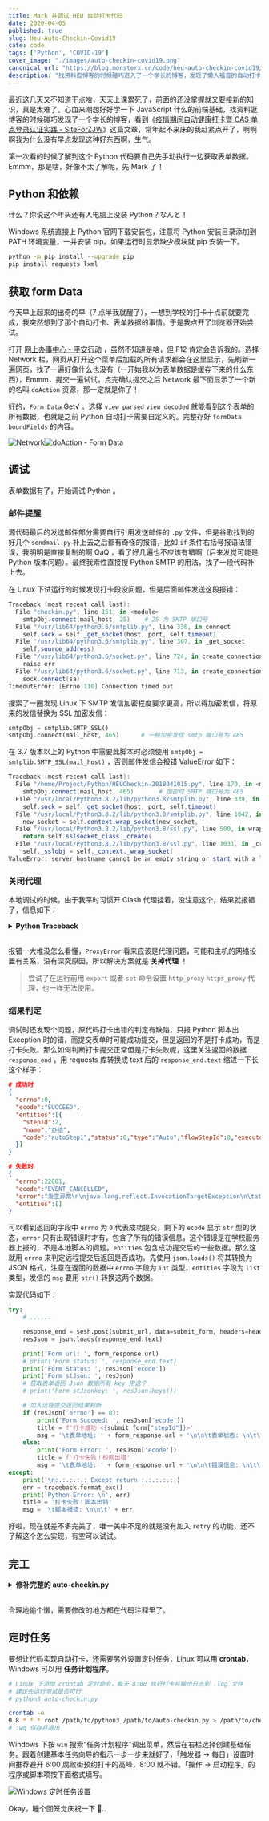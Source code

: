 ```yaml
---
title: Mark 并调试 HEU 自动打卡代码
date: 2020-04-05
published: true
slug: Heu-Auto-Checkin-Covid19
cate: code
tags: ['Python', 'COVID-19']
cover_image: "./images/auto-checkin-covid19.png"
canonical_url: "https://blog.monsterx.cn/code/heu-auto-checkin-covid19/"
description: "找资料逛博客的时候碰巧进入了一个学长的博客，发现了懒人福音的自动打卡 Python 脚本。本文记录 Python 萌新的调试过程（造轮子不行，用轮子一流.."
---
```


最近这几天又不知道干点啥，天天上课累死了，前面的还没掌握就又要接新的知识，真是太难了。心血来潮想好好学一下 JavaScript 什么的前端基础，找资料逛博客的时候碰巧发现了一个学长的博客，看到《[疫情期间自动健康打卡暨 CAS 单点登录认证实践 - SiteForZJW](https://zjw1.top/2020/03/10/auto_checkin_during_covid19_and_cas_sso_learning/)》这篇文章，常年起不来床的我赶紧点开了，啊啊啊我为什么没有早点发现这种好东西啊，生气。

第一次看的时候了解到这个 Python 代码要自己先手动执行一边获取表单数据。Emmm，那是啥，好像不太了解呢，先 Mark 了！

## Python 和依赖

什么？你说这个年头还有人电脑上没装 Python？なんと！

Windows 系统直接上 Python 官网下载安装包，注意将 Python 安装目录添加到 PATH 环境变量，一并安装 pip。如果运行时显示缺少模块就 pip 安装一下。

```bash
python -m pip install --upgrade pip
pip install requests lxml
```

## 获取 form Data

今天早上起来的出奇的早（7 点半我就醒了），一想到学校的打卡十点前就要完成，我突然想到了那个自动打卡、表单数据的事情。于是我点开了浏览器开始尝试。

打开 [网上办事中心 - 平安行动](http://one.hrbeu.edu.cn/infoplus/form/JKXXSB/start) ，虽然不知道是啥，但 F12 肯定会告诉我的。选择 Network 栏，网页从打开这个菜单后加载的所有请求都会在这里显示，先刷新一遍网页，找了一遍好像什么也没有（一开始我以为表单数据是缓存下来的什么东西），Emmm，提交一遍试试，点完确认提交之后 Network 最下面显示了一个新的名叫 `doAction` 资源，那一定就是你了！

好的，`Form Data` Get√ 。选择 `view parsed` `view decoded` 就能看到这个表单的所有数据，也就是之前 Python 自动打卡需要自定义的。完整存好 `formData` `boundFields` 的内容。

![Network](./images/post/heu-checkin1.png)![doAction - Form Data](./images/post/heu-checkin2.png)

## 调试

表单数据有了，开始调试 Python 。

### 邮件提醒

源代码最后的发送邮件部分需要自行引用发送邮件的 `.py` 文件，但是谷歌找到的好几个 `sendmail.py` 补上去之后都有奇怪的报错，比如 `if` 条件右括号报语法错误，我明明是直接复制的啊 QaQ ，看了好几遍也不应该有错啊（后来发觉可能是 Python 版本问题）。最终我索性直接搜 Python SMTP 的用法，找了一段代码补上去。

在 Linux 下试运行的时候发现打卡段没问题，但是后面邮件发送这段报错：

```powershell
Traceback (most recent call last):
  File "checkin.py", line 151, in <module>
    smtpObj.connect(mail_host, 25)    # 25 为 SMTP 端口号
  File "/usr/lib64/python3.6/smtplib.py", line 336, in connect
    self.sock = self._get_socket(host, port, self.timeout)
  File "/usr/lib64/python3.6/smtplib.py", line 307, in _get_socket
    self.source_address)
  File "/usr/lib64/python3.6/socket.py", line 724, in create_connection
    raise err
  File "/usr/lib64/python3.6/socket.py", line 713, in create_connection
    sock.connect(sa)
TimeoutError: [Errno 110] Connection timed out
```

搜索了一圈发现 Linux 下 SMTP 发信加密程度要求更高，所以得加密发信，将原来的发信替换为 SSL 加密发信：

```python
smtpObj = smtplib.SMTP_SSL() 
smtpObj.connect(mail_host, 465)      # 一般加密发信 smtp 端口号为 465
```

在 3.7 版本以上的 Python 中需要此脚本时必须使用 `smtpObj = smtplib.SMTP_SSL(mail_host)` ，否则邮件发信会报错 ValueError 如下：

```powershell
Traceback (most recent call last):
  File "/home/Project/Python/HEUCheckin-2018041015.py", line 170, in <module>
    smtpObj.connect(mail_host, 465)       # 加密时 SMTP 端口号为 465
  File "/usr/local/Python3.8.2/lib/python3.8/smtplib.py", line 339, in connect
    self.sock = self._get_socket(host, port, self.timeout)
  File "/usr/local/Python3.8.2/lib/python3.8/smtplib.py", line 1042, in _get_socket
    new_socket = self.context.wrap_socket(new_socket,
  File "/usr/local/Python3.8.2/lib/python3.8/ssl.py", line 500, in wrap_socket
    return self.sslsocket_class._create(
  File "/usr/local/Python3.8.2/lib/python3.8/ssl.py", line 1031, in _create
    self._sslobj = self._context._wrap_socket(
ValueError: server_hostname cannot be an empty string or start with a leading dot.
```

### 关闭代理

本地调试的时候，由于我平时习惯开 Clash 代理挂着，没注意这个，结果就报错了，信息如下：


<details><summary><strong>Python Traceback</strong></summary><br />


```powershell
Traceback (most recent call last):
  File "D:\Python\Python38-64\lib\site-packages\urllib3\connectionpool.py", line 665, in urlopen
    httplib_response = self._make_request(
  File "D:\Python\Python38-64\lib\site-packages\urllib3\connectionpool.py", line 421, in _make_request
    six.raise_from(e, None)
  File "<string>", line 3, in raise_from
  File "D:\Python\Python38-64\lib\site-packages\urllib3\connectionpool.py", line 416, in _make_request
    httplib_response = conn.getresponse()
  File "D:\Python\Python38-64\lib\http\client.py", line 1322, in getresponse
    response.begin()
  File "D:\Python\Python38-64\lib\http\client.py", line 303, in begin
    version, status, reason = self._read_status()
  File "D:\Python\Python38-64\lib\http\client.py", line 272, in _read_status
    raise RemoteDisconnected("Remote end closed connection without"
http.client.RemoteDisconnected: Remote end closed connection without response

During handling of the above exception, another exception occurred:

Traceback (most recent call last):
  File "D:\Python\Python38-64\lib\site-packages\requests\adapters.py", line 439, in send
    resp = conn.urlopen(
  File "D:\Python\Python38-64\lib\site-packages\urllib3\connectionpool.py", line 719, in urlopen
    retries = retries.increment(
  File "D:\Python\Python38-64\lib\site-packages\urllib3\util\retry.py", line 436, in increment
    raise MaxRetryError(_pool, url, error or ResponseError(cause))
urllib3.exceptions.MaxRetryError: HTTPConnectionPool(host='127.0.0.1', port=7890): Max retries exceeded with url: http://cas.hrbeu.edu.cn/cas/login?service=http%3A%2F%2Fjkgc.hrbeu.edu.cn%2Finfoplus%2Flogin%3FretUrl%3Dhttp%253A%252F%252Fjkgc.hrbeu.edu.cn%252Finfoplus%252Fform%252FJSXNYQSBtest%252Fstart%253Fticket%253DST-3779417-6SDr7iRPSkJxSd3MFyNd-cas01.example.org (Caused by ProxyError('Cannot connect to proxy.', RemoteDisconnected('Remote end closed connection without response')))

During handling of the above exception, another exception occurred:

Traceback (most recent call last):
  File "d:/workshop/PythonProject/CheckIn/checkin.py", line 61, in <module>
    response302 = sesh.post(req.url, data=user_form, headers=headers)
  File "D:\Python\Python38-64\lib\site-packages\requests\sessions.py", line 578, in post
    return self.request('POST', url, data=data, json=json, **kwargs)
  File "D:\Python\Python38-64\lib\site-packages\requests\sessions.py", line 530, in request
    resp = self.send(prep, **send_kwargs)
  File "D:\Python\Python38-64\lib\site-packages\requests\sessions.py", line 665, in send
    history = [resp for resp in gen] if allow_redirects else []
  File "D:\Python\Python38-64\lib\site-packages\requests\sessions.py", line 665, in <listcomp>
    history = [resp for resp in gen] if allow_redirects else []
  File "D:\Python\Python38-64\lib\site-packages\requests\sessions.py", line 237, in resolve_redirects
    resp = self.send(
  File "D:\Python\Python38-64\lib\site-packages\requests\sessions.py", line 643, in send
    r = adapter.send(request, **kwargs)
  File "D:\Python\Python38-64\lib\site-packages\requests\adapters.py", line 510, in send
    raise ProxyError(e, request=request)
requests.exceptions.ProxyError: HTTPConnectionPool(host='127.0.0.1', port=7890): Max retries exceeded with url: http://cas.hrbeu.edu.cn/cas/login?service=http%3A%2F%2Fjkgc.hrbeu.edu.cn%2Finfoplus%2Flogin%3FretUrl%3Dhttp%253A%252F%252Fjkgc.hrbeu.edu.cn%252Finfoplus%252Fform%252FJSXNYQSBtest%252Fstart%253Fticket%253DST-3779417-6SDr7iRPSkJxSd3MFyNd-cas01.example.org (Caused by ProxyError('Cannot connect to proxy.', RemoteDisconnected('Remote end closed connection without response')))
```


</details><br />


报错一大堆没怎么看懂，`ProxyError` 看来应该是代理问题，可能和主机的网络设置有关系，没有深究原因，所以解决方案就是 **关掉代理** ！

> 尝试了在运行前用 `export` 或者 `set` 命令设置 `http_proxy` `https_proxy` 代理，也一样无法使用。

### 结果判定

调试时还发现个问题，原代码打卡出错的判定有缺陷，只报 Python 脚本出 Exception 时的错，而提交表单时可能成功提交，但是返回的不是打卡成功，而是打卡失败。那么如何判断打卡提交正常但是打卡失败呢，这里关注返回的数据 `response_end` ，用 requests 库转换成 text 后的 `response_end.text` 缩进一下长这个样子：

```json
# 成功时
{
  "errno":0,
  "ecode":"SUCCEED",
  "entities":[{
    "stepId":2,
    "name":"办结",
    "code":"autoStep1","status":0,"type":"Auto","flowStepId":0,"executorSelection":0,"timestamp":0,"posts":[],"users":[],"parallel":false,"hasInstantNotification":false,"hasCarbonCopy":false,"entryId":2797847,"entryStatus":0,"entryRelease":false
  }]
}

# 失败时
{
  "errno":22001,
  "ecode":"EVENT_CANCELLED",
  "error":"发生异常\n\njava.lang.reflect.InvocationTargetException\n\tat sun.reflect.GeneratedMethodAccessor457.invoke(Unknown Source)\n\t...\n",
  "entities":[]
}
```

可以看到返回的字段中 `errno` 为 `0` 代表成功提交，剩下的 `ecode` 显示 `str` 型的状态，`error` 只有出现错误时才有，包含了所有的错误信息，这个错误是在学校服务器上报的，不是本地脚本的问题。`entities` 包含成功提交后的一些数据。那么这就用 `errno` 来判定远程提交后返回是否成功。先使用 `json.loads()` 将其转换为 JSON 格式，注意在返回的数据中 `errno` 字段为 `int` 类型，`entities` 字段为 `list` 类型，发信的 `msg` 要用 `str()` 转换这两个数据。

实现代码如下：

```python
try:
    # ......

    response_end = sesh.post(submit_url, data=submit_form, headers=headers)
    resJson = json.loads(response_end.text)

    print('Form url: ', form_response.url)
    # print('Form status: ', response_end.text)
    print('Form Status: ', resJson['ecode'])
    print('Form stJson: ', resJson)
    # 获取表单返回 Json 数据所有 key 用这个
    # print('Form stJsonkey: ', resJson.keys())

    # 加入远程提交返回结果判断
    if (resJson['errno'] == 0):
        print('Form Succeed: ', resJson['ecode'])
        title = f'打卡成功 <{submit_form["stepId"]}>'
        msg = '\t表单地址: ' + form_response.url + '\n\n\t表单状态: \n\t\terrno：' + str(resJson['errno']) + '\n\t\tecode：' + str(resJson['ecode']) + '\n\t\tentities：' + str(resJson['entities']) + '\n\n\n\t完整返回：' + response_end.text
    else:
        print('Form Error: ', resJson['ecode'])
        title = f'打卡失败！校网出错'
        msg = '\t表单地址: ' + form_response.url + '\n\n\t错误信息: \n\t\terrno：' + str(resJson['errno']) + '\n\t\tecode：' + str(resJson['ecode']) + '\n\t\tentities：' + str(resJson['entities']) + '\n\n\n\t完整返回：' + response_end.text
except:
    print('\n:.:.:.:.: Except return :.:.:.:.:')
    err = traceback.format_exc()
    print('Python Error: \n', err)
    title = '打卡失败！脚本出错'
    msg = '\t脚本报错: \n\n\t' + err
```

好啦，现在就差不多完美了，唯一美中不足的就是没有加入 `retry` 的功能，还不了解这个怎么实现，有空可以试试。

## 完工


<details><summary><strong>修补完整的 auto-checkin.py</strong></summary><br />


```python
#!/usr/bin/env python3
# -*- coding: UTF-8 -*-

"""
平安行动自动打卡

Created on 2020-04-13 20:20
@author: ZhangJiawei & Monst.x
"""

import requests
import lxml.html
import re
import json
import random
import time
import smtplib
import traceback

headers = {
    "Accept": "text/html,application/xhtml+xml,application/xml;q=0.9,image/webp,image/apng,*/*;q=0.8,application/signed-exchange;v=b3;q=0.9",
    "Accept-Encoding": "gzip, deflate, br",
    "Accept-Language": "zh-CN",
    "Cache-Control": "max-age=0",
    "Connection": "keep-alive",
    "Content-Type": "application/x-www-form-urlencoded",
    "Cookie": "MESSAGE_TICKET=%7B%22times%22%3A0%7D; ",
    "Host": "cas.hrbeu.edu.cn",
    "Referer": "https://cas.hrbeu.edu.cn/cas/login?service=http%3A%2F%2Fjkgc.hrbeu.edu.cn%2Finfoplus%2Flogin%3FretUrl%3Dhttp%253A%252F%252Fjkgc.hrbeu.edu.cn%252Finfoplus%252Fform%252FJSXNYQSBtest%252Fstart",
    "Upgrade-Insecure-Requests": "1",
    "User-Agent": "Mozilla/5.0 (Windows NT 10.0; Win64; x64) AppleWebKit/537.36 (KHTML, like Gecko) Chrome/70.0.3538.102 Safari/537.36 Edge/18.18362"
}

data = {
    "username":"studentNumber",                # 学号
    "password":"password"                      # 教务处密码
}
def findStr(source, target):
    return source.find(target) != -1
title = ""
msg = ""

try:
    #get
    url_login = 'https://cas.hrbeu.edu.cn/cas/login?service=http%3A%2F%2Fjkgc.hrbeu.edu.cn%2Finfoplus%2Fform%2FJSXNYQSBtest%2Fstart'
    print("Begin to login ...")
    sesh = requests.session()
    req = sesh.get(url_login)
    html_content = req.text

    #post
    login_html = lxml.html.fromstring(html_content)
    hidden_inputs=login_html.xpath(r'//div[@id="main"]//input[@type="hidden"]')
    user_form = {x.attrib["name"] : x.attrib["value"] for x in hidden_inputs}

    user_form["username"]=data['username']
    user_form["password"]=data['password']
    user_form["captcha"]=''
    user_form["submit"]='登 录'
    headers['Cookie'] = headers['Cookie'] + req.headers['Set-cookie']

    req.url = f'https://cas.hrbeu.edu.cn/cas/login;jsessionid={req.cookies.get("JSESSIONID")}?service=http%3A%2F%2Fjkgc.hrbeu.edu.cn%2Finfoplus%2Fform%2FJSXNYQSBtest%2Fstart'
    response302 = sesh.post(req.url, data=user_form, headers=headers)
    casRes = response302.history[0]
    print("CAS response header", findStr(casRes.headers['Set-Cookie'],'CASTGC'))

    #get
    jkgc_response = sesh.get(response302.url)

    #post
    headers['Accept'] = '*/*'
    headers['Cookie'] = jkgc_response.request.headers['Cookie']
    headers['Host'] = 'jkgc.hrbeu.edu.cn'
    headers['Referer'] = jkgc_response.url
    jkgc_html = lxml.html.fromstring(jkgc_response.text)
    csrfToken = jkgc_html.xpath(r'//meta[@itemscope="csrfToken"]')
    csrfToken = csrfToken.pop().attrib["content"]
    jkgc_form = {
        'idc': 'JSXNYQSBtest',
        'release': '',
        'csrfToken': csrfToken,
        'formData': {
            '_VAR_URL': jkgc_response.url,
            '_VAR_URL_Attr': {
                'ticket': re.match(r'.*ticket=(.*)', jkgc_response.url).group(1)
            }
        }
    }
    jkgc_form['formData'] = json.dumps(jkgc_form['formData'])
    jkgc_url = 'http://jkgc.hrbeu.edu.cn/infoplus/interface/start'
    response3 = sesh.post(jkgc_url, data=jkgc_form, headers=headers)

    #get
    form_url = json.loads(response3.text)['entities'][0]
    form_response = sesh.get(form_url)

    #post
    headers['Accept'] = 'application/json, text/javascript, */*; q=0.01'
    headers['Referer'] = form_url
    headers['X-Requested-With'] = 'XMLHttpRequest'
    submit_url = 'http://jkgc.hrbeu.edu.cn/infoplus/interface/doAction'

    submit_html = lxml.html.fromstring(form_response.text)
    csrfToken2 = submit_html.xpath(r'//meta[@itemscope="csrfToken"]')
    csrfToken2 = csrfToken2.pop().attrib["content"]

    submit_form = {
        'actionId': '1',
        # boundFields 修改位置
        'boundFields': 'fieldCXXXdqszdjtx,fieldCXXXjtgjbc,...',
        'csrfToken': csrfToken2,
        # formData 修改位置
        'formData': r'{"_VAR_EXECUTE_INDEP_ORGANIZE_Name":"学院","_VAR_ACTION_INDEP_ORGANIZES_Codes":"xxxxx",...}',
        'lang': 'zh',
        'nextUsers': '{}',
        'rand': str(random.random() * 999),
        'remark': '',
        'stepId': re.match(r'.*form/(\d*?)/',form_response.url).group(1),
        'timestamp': str(int(time.time()+0.5))
    }
    response_end = sesh.post(submit_url, data=submit_form, headers=headers)
    resJson = json.loads(response_end.text)

    ## 表单填写完成，返回结果
    print('Form url: ', form_response.url)
    # print('Form status: ', response_end.text)
    print('Form Status: ', resJson['ecode'])
    print('Form stJson: ', resJson)
    # 获取表单返回 Json 数据所有 key 用这个
    # print('Form stJsonkey: ', resJson.keys())

    if (resJson['errno'] == 0):
        print('Form Succeed: ', resJson['ecode'])
        title = f'打卡成功 <{submit_form["stepId"]}>'
        msg = '\t表单地址: ' + form_response.url + '\n\n\t表单状态: \n\t\terrno：' + str(resJson['errno']) + '\n\t\tecode：' + str(resJson['ecode']) + '\n\t\tentities：' + str(resJson['entities']) + '\n\n\n\t完整返回：' + response_end.text
    else:
        print('Form Error: ', resJson['ecode'])
        title = f'打卡失败！校网出错'
        msg = '\t表单地址: ' + form_response.url + '\n\n\t错误信息: \n\t\terrno：' + str(resJson['errno']) + '\n\t\tecode：' + str(resJson['ecode']) + '\n\t\tentities：' + str(resJson['entities']) + '\n\n\n\t完整返回：' + response_end.text
except:
    print('\n:.:.:.:.: Except return :.:.:.:.:')
    err = traceback.format_exc()
    print('Python Error: \n', err)
    title = '打卡失败！脚本出错'
    msg = '\t脚本报错: \n\n\t' + err
finally:
    print('\n:.:.:.:.: Finally :.:.:.:.:')
    ## 发送邮件
    # import sendmail     ## 这个是普通.py文件，不是Python库
    # sendmail.sendmail(title, msg)

    from email.mime.text import MIMEText
    from email.header import Header
 
    # 第三方 SMTP 服务
    mail_host="smtp.exmail.qq.com"                 # 设置 smtp 服务器
    mail_user="example@example.com"                # smtp 发信邮箱用户名
    mail_pass="emailpassword"                      # smtp 发信邮箱密码
    sender = '1@example.com'                       # 发信邮箱显示
    receivers = ['2@example.com']                  # 修改为收件人邮箱，多邮箱以数组形式写
    message = MIMEText(msg, 'plain', 'utf-8')
    message['From'] = Header("1@example.com", 'utf-8')        # 发件人邮箱
    message['To'] =  Header("2@example.com", 'utf-8')         # 收件人邮箱
    subject = title
    message['Subject'] = Header(subject, 'utf-8')
    try:
        # smtpObj = smtplib.SMTP()              # 使用一般发信
        # smtpObj.connect(mail_host, 25)        # 不加密时 SMTP 端口号为 25
        # smtpObj = smtplib.SMTP_SSL()          # Python 3.7 以下版本 SSL 加密发信
        smtpObj = smtplib.SMTP_SSL(mail_host)   # Python 3.7 及以上版本 SSL 加密发信
        smtpObj.connect(mail_host, 465)         # 加密时 SMTP 端口号为 465
        smtpObj.login(mail_user,mail_pass)
        smtpObj.sendmail(sender, receivers, message.as_string())
        print ("Success: The email was sent successfully")
    except smtplib.SMTPException:
        print ("Error: Can not send mail")
```


</details><br />


合理地偷个懒，需要修改的地方都在代码注释里了。

## 定时任务

要想让代码实现自动打卡，还需要另外设置定时任务，Linux 可以用 **crontab**，Windows 可以用 **任务计划程序**。

```bash
# Linux 下添加 crontab 定时命令，每天 8:00 执行打卡并输出日志到 .log 文件
# 建议先运行测试是否可行
# python3 auto-checkin.py

crontab -e
0 8 * * * root /path/to/python3 /path/to/auto-checkin.py > /path/to/checkin.log
# :wq 保存并退出
```

Windows 下按 `win` 搜索“任务计划程序”调出菜单，然后在右栏选择创建基础任务。跟着创建基本任务向导的指示一步一步来就好了，「触发器 -> 每日」设置时间推荐避开 6:00 腐败街预约打卡的高峰，8:00 就不错。「操作 -> 启动程序」的程序或脚本项按下面格式填写。

![Windows 定时任务设置](./images/post/heu-autotask.png)

Okay，睡个回笼觉庆祝一下 🥳..